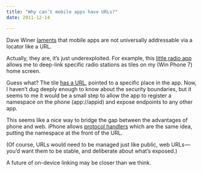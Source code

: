 ```yaml
---
title: "Why can’t mobile apps have URLs?"
date: 2011-12-14

---
```


Dave Winer [laments](http://scripting.com/stories/2011/12/13/whyAppsAreNotTheFuture.html) that mobile apps are not universally addressable via a locator like a URL.

Actually, they are, it’s just underexploited. For example, this [little radio app](http://tunein.com/mobile/windows/) allows me to deep-link specific radio stations as tiles on my (Win Phone 7) home screen.

Guess what? The tile [has a URL](http://msdn.microsoft.com/en-us/library/hh202979%28v=VS.92%29.aspx), pointed to a specific place in the app. Now, I haven’t dug deeply enough to know about the security boundaries, but it seems to me it would be a small step to allow the app to register a namespace on the phone (app://appid) and expose endpoints to any other app.

This seems like a nice way to bridge the gap between the advantages of phone and web. iPhone allows [protocol handlers](http://mobileorchard.com/apple-approved-iphone-inter-process-communication/) which are the same idea, putting the namespace at the front of the URL.

(Of course, URLs would need to be managed just like public, web URLs — you’d want them to be stable, and deliberate about what’s exposed.)

A future of on-device linking may be closer than we think.
